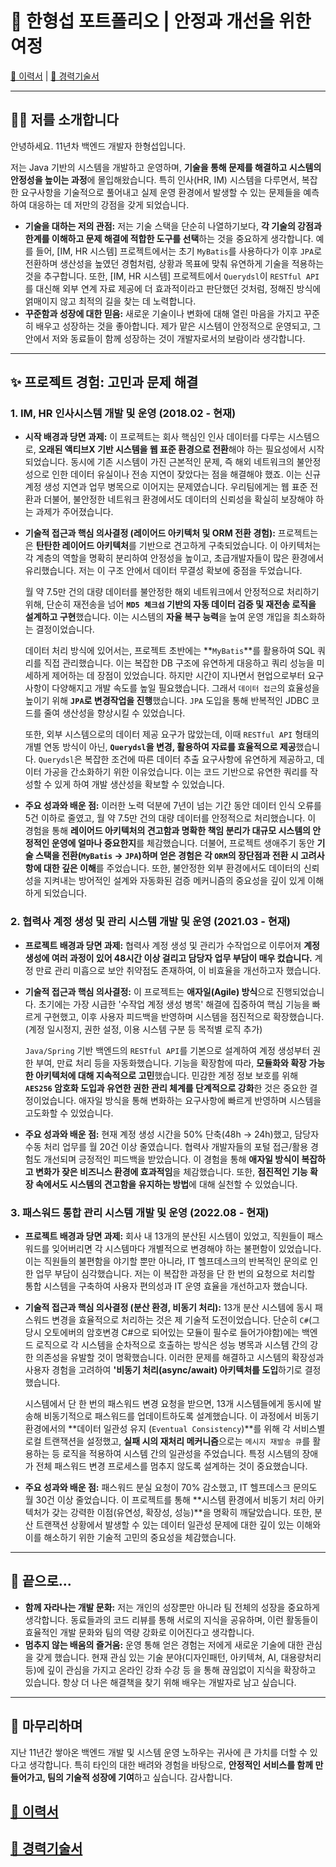 # 🚀 한형섭 포트폴리오 | 안정과 개선을 위한 여정

[💫 이력서](../README.md "이력서")  | [📜 경력기술서](career_description.md "경력기술서")

---

## 👨‍💻 저를 소개합니다

안녕하세요. 11년차 백엔드 개발자 한형섭입니다.

저는 Java 기반의 시스템을 개발하고 운영하며, **기술을 통해 문제를 해결하고 시스템의 안정성을 높이는 과정**에 몰입해왔습니다. 특히 인사(HR, IM) 시스템을 다루면서, 복잡한 요구사항을 기술적으로 풀어내고 실제 운영 환경에서 발생할 수 있는 문제들을 예측하여 대응하는 데 저만의 강점을 갖게 되었습니다.

* **기술을 대하는 저의 관점:**
    저는 기술 스택을 단순히 나열하기보다, **각 기술의 강점과 한계를 이해하고 문제 해결에 적합한 도구를 선택**하는 것을 중요하게 생각합니다. 예를 들어, [IM, HR 시스템] 프로젝트에서는 초기 `MyBatis`를 사용하다가 이후 `JPA`로 전환하며 생산성을 높였던 경험처럼, 상황과 목표에 맞춰 유연하게 기술을 적용하는 것을 추구합니다. 또한, [IM, HR 시스템] 프로젝트에서 `Querydsl`이 `RESTful API`를 대신해 외부 연계 자료 제공에 더 효과적이라고 판단했던 것처럼, 정해진 방식에 얽매이지 않고 최적의 길을 찾는 데 노력합니다.
* **꾸준함과 성장에 대한 믿음:**
    새로운 기술이나 변화에 대해 열린 마음을 가지고 꾸준히 배우고 성장하는 것을 좋아합니다. 제가 맡은 시스템이 안정적으로 운영되고, 그 안에서 저와 동료들이 함께 성장하는 것이 개발자로서의 보람이라 생각합니다.

---

## ✨ 프로젝트 경험: 고민과 문제 해결

### 1. IM, HR 인사시스템 개발 및 운영 (2018.02 - 현재)

* **시작 배경과 당면 과제:**
    이 프로젝트는 회사 핵심인 인사 데이터를 다루는 시스템으로, **오래된 액티브X 기반 시스템을 웹 표준 환경으로 전환**해야 하는 필요성에서 시작되었습니다. 동시에 기존 시스템이 가진 근본적인 문제, 즉 해외 네트워크의 불안정성으로 인한 데이터 유실이나 전송 지연이 잦았다는 점을 해결해야 했죠. 이는 신규 계정 생성 지연과 업무 병목으로 이어지는 문제였습니다. 우리팀에게는 웹 표준 전환과 더불어, 불안정한 네트워크 환경에서도 데이터의 신뢰성을 확실히 보장해야 하는 과제가 주어졌습니다.
* **기술적 접근과 핵심 의사결정 (레이어드 아키텍처 및 ORM 전환 경험):**
    프로젝트는은 **탄탄한 레이어드 아키텍처**를 기반으로 견고하게 구축되었습니다. 이 아키텍처는 각 계층의 역할을 명확히 분리하여 안정성을 높이고, 초급개발자들이 많은 환경에서 유리했습니다. 저는 이 구조 안에서 데이터 무결성 확보에 중점을 두었습니다.

    월 약 7.5만 건의 대량 데이터를 불안정한 해외 네트워크에서 안정적으로 처리하기 위해, 단순히 재전송을 넘어 **`MD5 체크섬` 기반의 자동 데이터 검증 및 재전송 로직을 설계하고 구현**했습니다. 이는 시스템의 **자율 복구 능력**을 높여 운영 개입을 최소화하는 결정이었습니다.

    데이터 처리 방식에 있어서는, 프로젝트 초반에는 **`MyBatis`**를 활용하여 SQL 쿼리를 직접 관리했습니다. 이는 복잡한 DB 구조에 유연하게 대응하고 쿼리 성능을 미세하게 제어하는 데 장점이 있었습니다. 하지만 시간이 지나면서 현업으로부터 요구사항이 다양해지고 개발 속도를 높일 필요했습니다. 그래서 `데이터 접근`의 효율성을 높이기 위해 **`JPA`로 변경작업을 진행**했습니다. `JPA` 도입을 통해 반복적인 JDBC 코드를 줄여 생산성을 향상시킬 수 있었습니다.

    또한, 외부 시스템으로의 데이터 제공 요구가 많았는데, 이때 `RESTful API` 형태의 개별 연동 방식이 아닌, **`Querydsl`을 변경, 활용하여 자료를 효율적으로 제공**했습니다. `Querydsl`은 복잡한 조건에 따른 데이터 추출 요구사항에 유연하게 제공하고, 데이터 가공을 간소화하기 위한 이유었습니다. 이는 코드 기반으로 유연한 쿼리를 작성할 수 있게 하여 개발 생산성을 확보할 수 있었습니다.
* **주요 성과와 배운 점:**
    이러한 노력 덕분에 7년이 넘는 기간 동안 데이터 인식 오류를 5건 이하로 줄였고, 월 약 7.5만 건의 대량 데이터를 안정적으로 처리했습니다. 이 경험을 통해 **레이어드 아키텍처의 견고함과 명확한 책임 분리가 대규모 시스템의 안정적인 운영에 얼마나 중요한지**를 체감했습니다. 더불어, 프로젝트 생애주기 동안 **기술 스택을 전환(`MyBatis` → `JPA`)하며 얻은 경험은 각 `ORM`의 장단점과 전환 시 고려사항에 대한 깊은 이해**를 주었습니다. 또한, 불안정한 외부 환경에서도 데이터의 신뢰성을 지켜내는 방어적인 설계와 자동화된 검증 메커니즘의 중요성을 깊이 있게 이해하게 되었습니다.

### 2. 협력사 계정 생성 및 관리 시스템 개발 및 운영 (2021.03 - 현재)
* **프로젝트 배경과 당면 과제:**
    협력사 계정 생성 및 관리가 수작업으로 이루어져 **계정 생성에 여러 과정이 있어 48시간 이상 걸리고 담당자 업무 부담이 매우 컸습니다.** 계정 만료 관리 미흡으로 보안 취약점도 존재하여, 이 비효율을 개선하고자 했습니다.
* **기술적 접근과 핵심 의사결정:**
    이 프로젝트는 **애자일(Agile) 방식**으로 진행되었습니다. 초기에는 가장 시급한 '수작업 계정 생성 병목' 해결에 집중하여 핵심 기능을 빠르게 구현했고, 이후 사용자 피드백을 반영하며 시스템을 점진적으로 확장했습니다. (계정 일시정지, 권한 설정, 이용 시스템 구분 등 목적별 로직 추가)

    `Java/Spring` 기반 백엔드의 `RESTful API`를 기본으로 설계하여 계정 생성부터 권한 부여, 만료 처리 등을 자동화했습니다. 기능을 확장함에 따라, **모듈화와 확장 가능한 아키텍처에 대해 지속적으로 고민**했습니다. 민감한 계정 정보 보호를 위해 **`AES256` 암호화 도입과 유연한 권한 관리 체계를 단계적으로 강화**한 것은 중요한 결정이었습니다. 애자일 방식을 통해 변화하는 요구사항에 빠르게 반영하며 시스템을 고도화할 수 있었습니다.
* **주요 성과와 배운 점:**
    현재 계정 생성 시간을 50% 단축(48h → 24h)했고, 담당자 수동 처리 업무를 월 20건 이상 줄였습니다. 협력사 개발자들의 포털 접근/활용 경험도 개선되며 긍정적인 피드백을 받았습니다. 이 경험을 통해 **애자일 방식이 복잡하고 변화가 잦은 비즈니스 환경에 효과적임**을 체감했습니다. 또한, **점진적인 기능 확장 속에서도 시스템의 견고함을 유지하는 방법**에 대해 실천할 수 있었습니다.

### 3. 패스워드 통합 관리 시스템 개발 및 운영 (2022.08 - 현재)
* **프로젝트 배경과 당면 과제:**
    회사 내 13개의 분산된 시스템이 있었고, 직원들이 패스워드를 잊어버리면 각 시스템마다 개별적으로 변경해야 하는 불편함이 있었습니다. 이는 직원들의 불편함을 야기할 뿐만 아니라, IT 헬프데스크의 반복적인 문의로 인한 업무 부담이 심각했습니다. 저는 이 복잡한 과정을 단 한 번의 요청으로 처리할 통합 시스템을 구축하여 사용자 편의성과 IT 운영 효율을 개선하고자 했습니다.
* **기술적 접근과 핵심 의사결정 (분산 환경, 비동기 처리):**
    13개 분산 시스템에 동시 패스워드 변경을 효율적으로 처리하는 것은 제 기술적 도전이었습니다. 단순히 `C#`(그 당시 오토에버의 암호변경 C#으로 되어있는 모듈이 필수로 들어가야함)에는 백엔드 로직으로 각 시스템을 순차적으로 호출하는 방식은 성능 병목과 시스템 간의 강한 의존성을 유발할 것이 명확했습니다. 이러한 문제를 해결하고 시스템의 확장성과 사용자 경험을 고려하여 **'비동기 처리(async/await) 아키텍처를 도입**하기로 결정했습니다.

    시스템에서 단 한 번의 패스워드 변경 요청을 받으면, 13개 시스템들에게 동시에 발송해 비동기적으로 패스워드를 업데이트하도록 설계했습니다. 이 과정에서 비동기 환경에서의 **데이터 일관성 유지 (`Eventual Consistency`)**를 위해 각 서비스별 로컬 트랜잭션을 설정했고, **실패 시의 재처리 메커니즘**으로는 `메시지 재발송 큐`를 활용하는 등 로직을 적용하여 시스템 간의 일관성을 주었습니다. 특정 시스템의 장애가 전체 패스워드 변경 프로세스를 멈추지 않도록 설계하는 것이 중요했습니다.
* **주요 성과와 배운 점:**
    패스워드 분실 요청이 70% 감소했고, IT 헬프데스크 문의도 월 30건 이상 줄었습니다. 이 프로젝트를 통해 **시스템 환경에서 비동기 처리 아키텍처가 갖는 강력한 이점(유연성, 확장성, 성능)**을 명확히 깨달았습니다. 또한, 분산 트랜잭션 상황에서 발생할 수 있는 데이터 일관성 문제에 대한 깊이 있는 이해와 이를 해소하기 위한 기술적 고민의 중요성을 체감했습니다.

---

## 🌱 끝으로...

* **함께 자라나는 개발 문화:**
    저는 개인의 성장뿐만 아니라 팀 전체의 성장을 중요하게 생각합니다. 동료들과의 코드 리뷰를 통해 서로의 지식을 공유하며, 이런 활동들이 효율적인 개발 문화와 팀의 역량 강화로 이어진다고 생각합니다.
* **멈추지 않는 배움의 즐거움:**
    운영 통해 얻은 경험는 저에게 새로운 기술에 대한 관심을 갖게 했습니다. 현재 관심 있는 기술 분야(디자인패턴, 아키텍쳐, AI, 대용량처리 등)에 깊이 관심을 가지고 온라인 강좌 수강 등 을 통해 끊임없이 지식을 확장하고 있습니다. 항상 더 나은 해결책을 찾기 위해 배우는 개발자로 남고 싶습니다.

---

## 👋 마무리하며

지난 11년간 쌓아온 백엔드 개발 및 시스템 운영 노하우는 귀사에 큰 가치를 더할 수 있다고 생각합니다. 특히 타인의 대한 배려와 경험을 바탕으로, **안정적인 서비스를 함께 만들어가고, 팀의 기술적 성장에 기여**하고 싶습니다. 감사합니다.

## [💫 이력서](../README.md "이력서")
## [📜 경력기술서](career_description.md "경력기술서")
